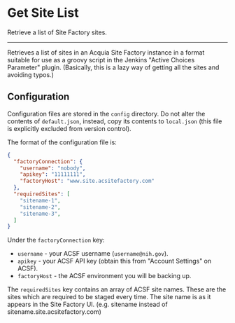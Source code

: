 # Get Site List

Retrieve a list of Site Factory sites.

---

Retrieves a list of sites in an Acquia Site Factory instance in a format suitable for use as a groovy script in the Jenkins "Active Choices Parameter" plugin.  (Basically, this is a lazy way of getting all the sites and avoiding typos.)

## Configuration

Configuration files are stored in the `config` directory.  Do not alter the contents of `default.json`, instead, copy its contents to `local.json` (this file is explicitly excluded from version control).

The format of the configuration file is:

```json
{
  "factoryConnection": {
    "username": "nobody",
    "apikey": "11111111",
    "factoryHost": "www.site.acsitefactory.com"
  },
  "requiredSites": [
    "sitename-1",
    "sitename-2",
    "sitename-3",
  ]
}
```

Under the `factoryConnection` key:
- `username` - your ACSF username (`username@nih.gov`).
- `apikey` - your ACSF API key (obtain this from "Account Settings" on ACSF).
- `factoryHost` - the ACSF environment you will be backing up.

The `requiredSites` key contains an array of ACSF site names. These are the sites which are required to be staged every time. The site name is as it appears in the Site Factory UI.  (e.g. sitename instead of sitename.site.acsitefactory.com)